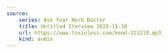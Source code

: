 ```yaml
---
source:
    series: Ask Your Herb Doctor
    title: Untitled Iterview 2022-11-18
    url: https://www.toxinless.com/kmud-221118.mp3
    kind: audio
---
```


